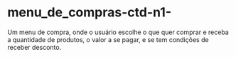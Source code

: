 # menu_de_compras-ctd-n1-
Um menu de compra, onde o usuário escolhe o que quer comprar e receba a quantidade de produtos, o valor a se pagar, e se tem condições de receber desconto.
